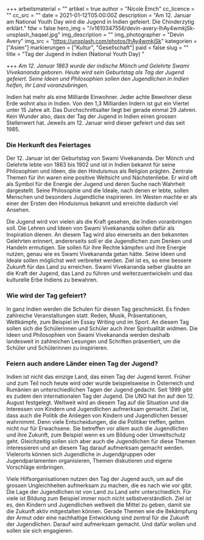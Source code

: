 +++
arbeitsmaterial = ""
artikel = true
author = "Nicole Emch"
cc_licence = ""
cc_src = ""
date = 2021-01-12T05:00:00Z
description = "Am 12. Januar am National Youth Day wird die Jugend in Indien gefeiert. Die Chinderzytig erklärt."
fdw = false
hero_img = "/v1610347556/devin-avery-lhAy4wmkjSk-unsplash_haqael.jpg"
img_description = ""
img_photographer = "Devin Avery"
img_src = "https://unsplash.com/photos/lhAy4wmkjSk"
kategorien = ["Asien"]
markierungen = ["Kultur", "Gesellschaft"]
paid = false
slug = ""
title = "Tag der Jugend in Indien (National Youth Day) "

+++
_Am 12. Januar 1863 wurde der indische Mönch und Gelehrte Swami Vivekananda geboren. Heute wird sein Geburtstag als Tag der Jugend gefeiert. Seine Ideen und Philosophien sollen den Jugendlichen in Indien helfen, ihr Land voranzubringen._

Indien hat mehr als eine Milliarde Einwohner. Jeder achte Bewohner diese Erde wohnt also in Indien. Von den 1,3 Milliarden Indern ist gut ein Viertel unter 15 Jahre alt. Das Durchschnittsalter liegt bei gerade einmal 29 Jahren. Kein Wunder also, dass der Tag der Jugend in Indien einen grossen Stellenwert hat. Jeweils am 12. Januar wird dieser gefeiert und das seit 1985.

### Die Herkunft des Feiertages

Der 12. Januar ist der Geburtstag von Swami Vivekananda. Der Mönch und Gelehrte lebte von 1863 bis 1902 und ist in Indien bekannt für seine Philosophien und Ideen, die den Hinduismus als Religion prägten. Zentrale Themen für ihn waren eine positive Weltsicht und Nächstenliebe. Er wird oft als Symbol für die Energie der Jugend und deren Suche nach Wahrheit dargestellt. Seine Philosophie und die Ideale, nach denen er lebte, sollen Menschen und besonders Jugendliche inspirieren. Im Westen machte er als einer der Ersten den Hinduismus bekannt und erreichte dadurch viel Ansehen.

Die Jugend wird von vielen als die Kraft gesehen, die Indien voranbringen soll. Die Lehren und Ideen von Swami Vivekananda sollen dafür als Inspiration dienen. An diesem Tag wird also einerseits an den bekannten Gelehrten erinnert, andererseits soll er die Jugendlichen zum Denken und Handeln ermutigen. Sie sollen für ihre Rechte kämpfen und ihre Energie nutzen, genau wie es Swami Vivekananda getan hätte. Seine Ideen und Ideale sollen möglichst weit verbreitet werden. Ziel ist es, so eine bessere Zukunft für das Land zu erreichen. Swami Vivekananda selber glaubte an die Kraft der Jugend, das Land zu führen und weiterzuentwickeln und das kulturelle Erbe Indiens zu bewahren.

### Wie wird der Tag gefeiert?

In ganz Indien werden die Schulen für diesen Tag geschmückt. Es finden zahlreiche Veranstaltungen statt. Reden, Musik, Präsentationen, Wettkämpfe, zum Beispiel im Essay Writing und im Sport. An diesem Tag sollen sich die Schülerinnen und Schüler auch ihrer Spiritualität widmen. Die Ideen und Philosophien von Swami Vivekananda werden deshalb landesweit in zahlreichen Lesungen und Schriften präsentiert, um die Schüler und Schülerinnen zu inspirieren.

### Feiern auch andere Länder einen Tag der Jugend?

Indien ist nicht das einzige Land, das einen Tag der Jugend kennt. Früher und zum Teil noch heute wird oder wurde beispielsweise in Österreich und Rumänien an unterschiedlichen Tagen der Jugend gedacht. Seit 1999 gibt es zudem den internationalen Tag der Jugend. Die UNO hat ihn auf den 12. August festgelegt. Weltweit wird an diesem Tag auf die Situation und die Interessen von Kindern und Jugendlichen aufmerksam gemacht. Ziel ist, dass auch die Politik die Anliegen von Kindern und Jugendlichen besser wahrnimmt. Denn viele Entscheidungen, die die Politiker treffen, gelten nicht nur für Erwachsene. Sie betreffen vor allem auch die Jugendlichen und ihre Zukunft, zum Beispiel wenn es um Bildung oder Umweltschutz geht. Gleichzeitig sollen sich aber auch die Jugendlichen für diese Themen interessieren und an diesem Tag darauf aufmerksam gemacht werden. Vielerorts können sich Jugendliche in Jugendgruppen oder Jugendparlamenten organisieren, Themen diskutieren und eigene Vorschläge einbringen.

Viele Hilfsorganisationen nutzen den Tag der Jugend auch, um auf die grossen Ungleichheiten aufmerksam zu machen, die es nach wie vor gibt. Die Lage der Jugendlichen ist von Land zu Land sehr unterschiedlich. Für viele ist Bildung zum Beispiel immer noch nicht selbstverständlich. Ziel ist es, den Kindern und Jugendlichen weltweit die Mittel zu geben, damit sie die Zukunft aktiv mitgestalten können. Gerade Themen wie die Bekämpfung der Armut oder eine nachhaltige Entwicklung sind zentral für die Zukunft der Jugendlichen. Darauf wird aufmerksam gemacht. Und dafür wollen und sollen sie sich engagieren.